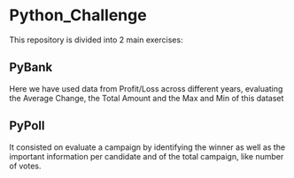 # Python_Challenge

This repository is divided into 2 main exercises:
## PyBank
Here we have used data from Profit/Loss across different years, evaluating the Average Change, the Total Amount and the Max and Min of this dataset

## PyPoll
It consisted on evaluate a campaign by identifying the winner as well as the important information per candidate and of the total campaign, like number of votes.
